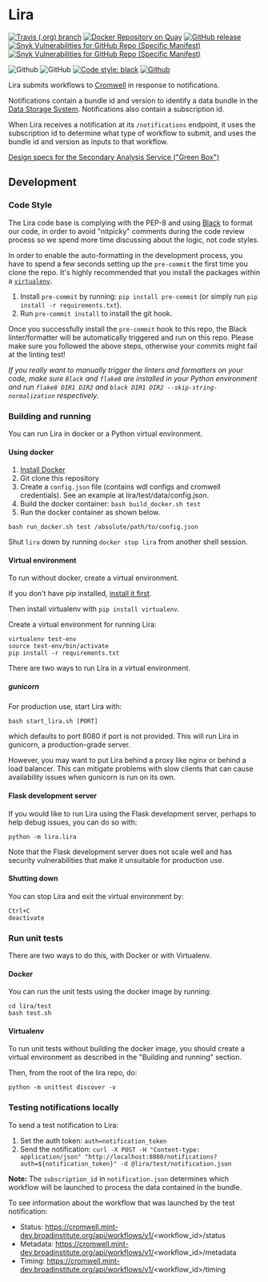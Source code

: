# Lira

[![Travis (.org) branch](https://img.shields.io/travis/HumanCellAtlas/lira/master.svg?label=Unit%20Test%20on%20Travis%20CI%20&style=flat-square&logo=Travis)](https://travis-ci.org/HumanCellAtlas/lira)
[![Docker Repository on Quay](https://quay.io/repository/humancellatlas/secondary-analysis-lira/status "Docker Repository on Quay")](https://quay.io/repository/humancellatlas/secondary-analysis-lira)
[![GitHub release](https://img.shields.io/github/release/HumanCellAtlas/lira.svg?label=Latest%20Release&style=flat-square&colorB=green)](https://github.com/HumanCellAtlas/lira/releases)
[![Snyk Vulnerabilities for GitHub Repo (Specific Manifest)](https://img.shields.io/snyk/vulnerabilities/github/HumanCellAtlas/lira/requirements.txt.svg?label=Snyk%20Vulnerabilities&logo=Snyk&style=flat-square)](https://snyk.io/test/github/HumanCellAtlas/lira?targetFile=requirements.txt)
[![Snyk Vulnerabilities for GitHub Repo (Specific Manifest)](https://img.shields.io/snyk/vulnerabilities/github/HumanCellAtlas/lira/scripts/requirements.txt.svg?label=Snyk%20Scripts%20Vulnerabilities&logo=Snyk&style=flat-square)](https://snyk.io/test/github/HumanCellAtlas/lira?targetFile=scripts/requirements.txt)

![Github](https://img.shields.io/badge/python-2.7%20%7C%203.6-green.svg?style=flat-square&logo=python&colorB=blue)
![GitHub](https://img.shields.io/github/license/HumanCellAtlas/lira.svg?style=flat-square&colorB=blue)
[![Code style: black](https://img.shields.io/badge/Code%20Style-black-000000.svg?style=flat-square)](https://github.com/ambv/black)
[![Github](https://img.shields.io/badge/Slack%20Channel-%23hca--dcp--analysis--community-green.svg?style=flat-square&colorB=blue)](https://humancellatlas.slack.com/messages/analysis-community/)

Lira submits workflows to
[Cromwell](https://github.com/broadinstitute/cromwell)
in response to notifications.

Notifications contain a bundle id and version
to identify a data bundle
in the [Data Storage System](https://github.com/HumanCellAtlas/data-store).
Notifications also contain a subscription id.

When Lira receives a notification
at its `/notifications` endpoint,
it uses the subscription id
to determine what type of workflow to submit,
and uses the bundle id and version
as inputs to that workflow.

[Design specs for the Secondary Analysis Service ("Green Box")](https://docs.google.com/document/d/1_VgySxINPbUsI0w-Gr4fV4DrHRSwdbCMf7b5sCB18uQ/edit?usp=sharing)

## Development

### Code Style

The Lira code base is complying with the PEP-8
and using [Black](https://github.com/ambv/black)
to format our code,
in order to avoid "nitpicky" comments
during the code review process
so we spend more time discussing about the logic,
not code styles.

In order to enable the auto-formatting
in the development process,
you have to spend a few seconds setting up the `pre-commit`
the first time you clone the repo.
It's highly recommended that you install the packages
within a [`virtualenv`](https://virtualenv.pypa.io/en/latest/userguide/).

1. Install `pre-commit` by running:
   `pip install pre-commit`
   (or simply run `pip install -r requirements.txt`).
2. Run `pre-commit install` to install the git hook.

Once you successfully install the `pre-commit` hook to this repo,
the Black linter/formatter will be automatically triggered
and run on this repo.
Please make sure you followed the above steps,
otherwise your commits might fail at the linting test!

_If you really want to manually trigger
the linters and formatters on your code,
make sure `Black` and `flake8` are installed
in your Python environment and run `flake8 DIR1 DIR2`
and `black DIR1 DIR2 --skip-string-normalization` respectively._

### Building and running

You can run Lira in docker or a Python virtual environment.

#### Using docker

1. [Install Docker](https://docs.docker.com/engine/installation/#supported-platforms)
2. Git clone this repository
3. Create a `config.json` file
   (contains wdl configs and cromwell credentials).
   See an example at lira/test/data/config.json.
4. Build the docker container: `bash build_docker.sh test`
5. Run the docker container as shown below.

``` shell
bash run_docker.sh test /absolute/path/to/config.json

```

Shut `lira` down by running `docker stop lira`
from another shell session.

#### Virtual environment

To run without docker, create a virtual environment.

If you don't have pip installed,
[install it first](https://pip.pypa.io/en/stable/installing/).

Then install virtualenv with `pip install virtualenv`.

Create a virtual environment for running Lira:

```
virtualenv test-env
source test-env/bin/activate
pip install -r requirements.txt
```

There are two ways to run Lira in a virtual environment.

##### gunicorn

For production use, start Lira with:

```
bash start_lira.sh [PORT]
```

which defaults to port 8080 if port is not provided.
This will run Lira in gunicorn,
a production-grade server.

However,
you may want to put Lira behind a proxy like nginx
or behind a load balancer.
This can mitigate problems with slow clients
that can cause availability issues
when gunicorn is run on its own.

#### Flask development server

If you would like to run Lira using the Flask development server,
perhaps to help debug issues,
you can do so with:

```
python -m lira.lira
```

Note that the Flask development server does not scale well
and has security vulnerabilities
that make it unsuitable for production use.

#### Shutting down

You can stop Lira and exit the virtual environment by:

```
Ctrl+C
deactivate
```

### Run unit tests

There are two ways to do this,
with Docker or with Virtualenv.

#### Docker

You can run the unit tests using the docker image by running:

```
cd lira/test
bash test.sh
```

#### Virtualenv
To run unit tests without building the docker image,
you should create a virtual environment
as described in the "Building and running" section.

Then, from the root of the lira repo, do:

```
python -m unittest discover -v
```

### Testing notifications locally

To send a test notification to Lira:

1. Set the auth token: `auth=notification_token`
2. Send the notification:
   `curl -X POST -H "Content-type: application/json" "http://localhost:8080/notifications?auth=${notification_token}" -d @lira/test/notification.json`

**Note:**
The `subscription_id` in `notification.json`
determines which workflow will be launched
to process the data contained in the bundle.

To see information about the workflow
that was launched by the test notification:

- Status: https://cromwell.mint-dev.broadinstitute.org/api/workflows/v1/<workflow_id>/status
- Metadata: https://cromwell.mint-dev.broadinstitute.org/api/workflows/v1/<workflow_id>/metadata
- Timing: https://cromwell.mint-dev.broadinstitute.org/api/workflows/v1/<workflow_id>/timing
